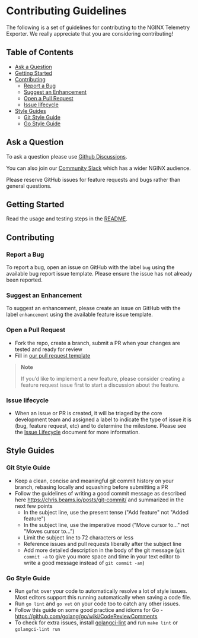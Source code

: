 # Contributing Guidelines

The following is a set of guidelines for contributing to the NGINX Telemetry Exporter. We really appreciate that you are
considering contributing!

<!-- START doctoc generated TOC please keep comment here to allow auto update -->
<!-- DON'T EDIT THIS SECTION, INSTEAD RE-RUN doctoc TO UPDATE -->
## Table of Contents

- [Ask a Question](#ask-a-question)
- [Getting Started](#getting-started)
- [Contributing](#contributing)
  - [Report a Bug](#report-a-bug)
  - [Suggest an Enhancement](#suggest-an-enhancement)
  - [Open a Pull Request](#open-a-pull-request)
  - [Issue lifecycle](#issue-lifecycle)
- [Style Guides](#style-guides)
  - [Git Style Guide](#git-style-guide)
  - [Go Style Guide](#go-style-guide)

<!-- END doctoc generated TOC please keep comment here to allow auto update -->

## Ask a Question

To ask a question please use [Github Discussions](https://github.com/nginxinc/telemetry-exporter/discussions).

You can also join our [Community Slack](https://community.nginx.org/joinslack) which has a wider NGINX audience.

Please reserve GitHub issues for feature requests and bugs rather than general questions.

## Getting Started

Read the usage and testing steps in the [README](README.md).

## Contributing

### Report a Bug

To report a bug, open an issue on GitHub with the label `bug` using the available bug report issue template. Please
ensure the issue has not already been reported.

### Suggest an Enhancement

To suggest an enhancement, please create an issue on GitHub with the label `enhancement` using the available feature
issue template.

### Open a Pull Request

- Fork the repo, create a branch, submit a PR when your changes are tested and ready for review
- Fill in [our pull request template](.github/PULL_REQUEST_TEMPLATE.md)

> **Note**
>
> If you’d like to implement a new feature, please consider creating a feature request issue first to start a discussion
> about the feature.

### Issue lifecycle

- When an issue or PR is created, it will be triaged by the core development team and assigned a label to indicate the
  type of issue it is (bug, feature request, etc) and to determine the milestone. Please see the [Issue
  Lifecycle](ISSUE_LIFECYCLE.md) document for more information.

## Style Guides

### Git Style Guide

- Keep a clean, concise and meaningful git commit history on your branch, rebasing locally and squashing before
  submitting a PR
- Follow the guidelines of writing a good commit message as described here <https://chris.beams.io/posts/git-commit/>
  and summarized in the next few points
  - In the subject line, use the present tense ("Add feature" not "Added feature")
  - In the subject line, use the imperative mood ("Move cursor to..." not "Moves cursor to...")
  - Limit the subject line to 72 characters or less
  - Reference issues and pull requests liberally after the subject line
  - Add more detailed description in the body of the git message (`git commit -a` to give you more space and time in
    your text editor to write a good message instead of `git commit -am`)

### Go Style Guide

- Run `gofmt` over your code to automatically resolve a lot of style issues. Most editors support this running
  automatically when saving a code file.
- Run `go lint` and `go vet` on your code too to catch any other issues.
- Follow this guide on some good practice and idioms for Go - <https://github.com/golang/go/wiki/CodeReviewComments>
- To check for extra issues, install [golangci-lint](https://github.com/golangci/golangci-lint) and run `make lint` or
  `golangci-lint run`
